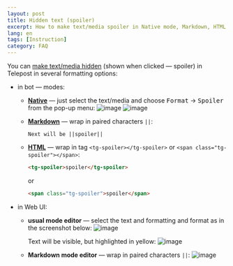 ```yaml
---
layout: post
title: Hidden text (spoiler)
excerpt: How to make text/media spoiler in Native mode, Markdown, HTML
lang: en
tags: [Instruction]
category: FAQ
---
```


You can [make text/media hidden](https://telegram.org/blog/reactions-spoilers-translations/#spoilers) (shown when clicked — spoiler) in Telepost in several formatting options:

* in bot — modes:

  * **[Native](2022-04-24-native-mode.md)** — just select the text/media and choose <kbd>Format</kbd> → <kbd>Spoiler</kbd> from the pop-up menu:
    ![image](https://user-images.githubusercontent.com/24430718/220902300-12d4e906-9a61-46e1-8351-dc9e933a4dab.jpg)
    ![image](https://user-images.githubusercontent.com/24430718/220902421-bbe8b785-1f02-439e-a366-d03f1cb672b4.jpg)

  * **[Markdown](https://core.telegram.org/bots/api#markdownv2-style)** — wrap in paired characters `||`:

    ```text
    Next will be ||spoiler||
    ```

  * **[HTML](https://core.telegram.org/bots/api#html-style)** — wrap in tag `<tg-spoiler></tg-spoiler>` or `<span class="tg-spoiler"></span>`:

    ```html
    <tg-spoiler>spoiler</tg-spoiler>
    ```

    or

    ```html
    <span class="tg-spoiler">spoiler</span>
    ```

* in Web UI:

  * **usual mode editor** — select the text and formatting and format as in the screenshot below:
    ![image](https://user-images.githubusercontent.com/24430718/220900766-1d10c6f4-1255-42da-b95f-5c6e93044d7f.png)

    Text will be visible, but highlighted in yellow:
    ![image](https://user-images.githubusercontent.com/24430718/220914642-03e7e20c-d612-4e1b-af6d-d295ba899058.png)

  * **Markdown mode editor** — wrap in paired characters `||`:
    ![image](https://user-images.githubusercontent.com/24430718/220951037-e234d0e3-e478-4e90-9c6d-46b0017e8bfb.png)
